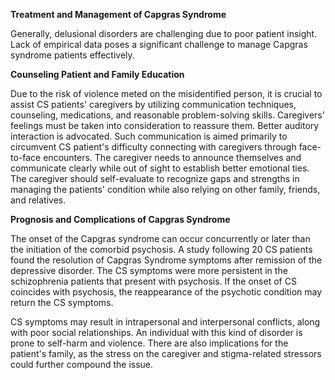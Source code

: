 **Treatment and Management of Capgras Syndrome**

Generally, delusional disorders are challenging due to poor patient insight. Lack of empirical data poses a significant challenge to manage Capgras syndrome patients effectively.

**Counseling Patient and Family Education**

Due to the risk of violence meted on the misidentified person, it is crucial to assist CS patients' caregivers by utilizing communication techniques, counseling, medications, and reasonable problem-solving skills. Caregivers' feelings must be taken into consideration to reassure them. Better auditory interaction is advocated. Such communication is aimed primarily to circumvent CS patient's difficulty connecting with caregivers through face-to-face encounters. The caregiver needs to announce themselves and communicate clearly while out of sight to establish better emotional ties. The caregiver should self-evaluate to recognize gaps and strengths in managing the patients' condition while also relying on other family, friends, and relatives.

**Prognosis and Complications of Capgras Syndrome**

The onset of the Capgras syndrome can occur concurrently or later than the initiation of the comorbid psychosis. A study following 20 CS patients found the resolution of Capgras Syndrome symptoms after remission of the depressive disorder. The CS symptoms were more persistent in the schizophrenia patients that present with psychosis. If the onset of CS coincides with psychosis, the reappearance of the psychotic condition may return the CS symptoms.

CS symptoms may result in intrapersonal and interpersonal conflicts, along with poor social relationships. An individual with this kind of disorder is prone to self-harm and violence. There are also implications for the patient's family, as the stress on the caregiver and stigma-related stressors could further compound the issue.